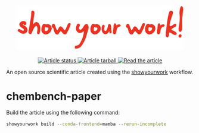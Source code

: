 <p align="center">
<a href="https://github.com/showyourwork/showyourwork">
<img width = "450" src="https://raw.githubusercontent.com/showyourwork/.github/main/images/showyourwork.png" alt="showyourwork"/>
</a>
<br>
<br>
<a href="https://github.com/lamalab-org/chembench-paper/actions/workflows/build.yml">
<img src="https://github.com/lamalab-org/chembench-paper/actions/workflows/build.yml/badge.svg?branch=main" alt="Article status"/>
</a>
<a href="https://github.com/lamalab-org/chembench-paper/raw/main-pdf/arxiv.tar.gz">
<img src="https://img.shields.io/badge/article-tarball-blue.svg?style=flat" alt="Article tarball"/>
</a>
<a href="https://github.com/lamalab-org/chembench-paper/raw/main-pdf/ms.pdf">
<img src="https://img.shields.io/badge/article-pdf-blue.svg?style=flat" alt="Read the article"/>
</a>
</p>

An open source scientific article created using the [showyourwork](https://github.com/showyourwork/showyourwork) workflow.
# chembench-paper

Build the article using the following command:

```bash
showyourwork build --conda-frontend=mamba --rerun-incomplete
```